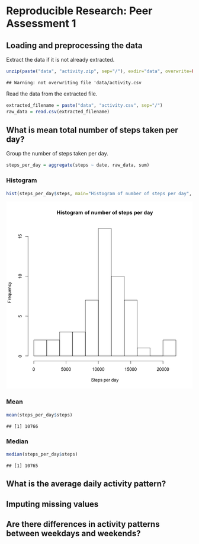 # Reproducible Research: Peer Assessment 1



## Loading and preprocessing the data

Extract the data if it is not already extracted.


```r
unzip(paste("data", "activity.zip", sep="/"), exdir="data", overwrite=FALSE)
```

```
## Warning: not overwriting file 'data/activity.csv
```

Read the data from the extracted file.


```r
extracted_filename = paste("data", "activity.csv", sep="/")
raw_data = read.csv(extracted_filename)
```

## What is mean total number of steps taken per day?

Group the number of steps taken per day.


```r
steps_per_day = aggregate(steps ~ date, raw_data, sum)
```

### Histogram


```r
hist(steps_per_day$steps, main="Histogram of number of steps per day", xlab="Steps per day", breaks=8)
```

![plot of chunk steps_per_day_hist](figure/steps_per_day_hist.png) 

### Mean


```r
mean(steps_per_day$steps)
```

```
## [1] 10766
```

### Median


```r
median(steps_per_day$steps)
```

```
## [1] 10765
```

## What is the average daily activity pattern?



## Imputing missing values



## Are there differences in activity patterns between weekdays and weekends?
